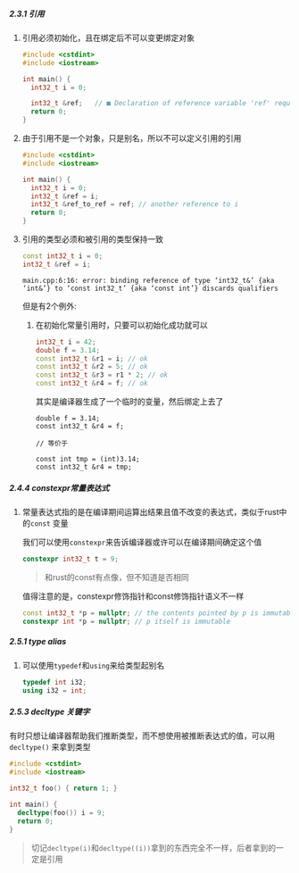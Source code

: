 ##### 2.3.1 引用

1. 引用必须初始化，且在绑定后不可以变更绑定对象
   
   ```cpp
   #include <cstdint>
   #include <iostream>
   
   int main() {
     int32_t i = 0;
   
     int32_t &ref;   // ■ Declaration of reference variable 'ref' requires an initializer
     return 0;
   }
   ```

2. 由于引用不是一个对象，只是别名，所以不可以定义引用的引用

   ```cpp
   #include <cstdint>
   #include <iostream>
   
   int main() {
     int32_t i = 0;
     int32_t &ref = i;
     int32_t &ref_to_ref = ref; // another reference to i
     return 0;
   }
   ``` 

3. 引用的类型必须和被引用的类型保持一致
   
   ```cpp
   const int32_t i = 0;
   int32_t &ref = i;
   ```

   ```shell
   main.cpp:6:16: error: binding reference of type ‘int32_t&’ {aka ‘int&’} to ‘const int32_t’ {aka ‘const int’} discards qualifiers
   ```

   但是有2个例外:

   1. 在初始化常量引用时，只要可以初始化成功就可以 	

      ```cpp
      int32_t i = 42;
      double f = 3.14;
      const int32_t &r1 = i; // ok
      const int32_t &r2 = 5; // ok
      const int32_t &r3 = r1 * 2; // ok
      const int32_t &r4 = f; // ok
      ```

      其实是编译器生成了一个临时的变量，然后绑定上去了

      ```
      double f = 3.14;
      const int32_t &r4 = f;

      // 等价于

      const int tmp = (int)3.14;
      const int32_t &r4 = tmp;
      ```

##### 2.4.4 constexpr常量表达式

1. 常量表达式指的是在编译期间运算出结果且值不改变的表达式，类似于rust中的`const`
   变量

   我们可以使用`constexpr`来告诉编译器或许可以在编译期间确定这个值

   ```cpp
   constexpr int32_t t = 9;
   ```

   > 和rust的const有点像，但不知道是否相同

   
   值得注意的是，constexpr修饰指针和const修饰指针语义不一样

   ```cpp
   const int32_t *p = nullptr; // the contents pointed by p is immutable
   constexpr int *p = nullptr; // p itself is immutable
   ```


##### 2.5.1 type alias

1. 可以使用`typedef`和`using`来给类型起别名
   
   ```cpp
   typedef int i32;
   using i32 = int;
   ```

##### 2.5.3 decltype 关键字
有时只想让编译器帮助我们推断类型，而不想使用被推断表达式的值，可以用`decltype()`
来拿到类型

```cpp
#include <cstdint>
#include <iostream>

int32_t foo() { return 1; }

int main() {
  decltype(foo()) i = 9;
  return 0;
}
```

> 切记`decltype(i)`和`decltype((i))`拿到的东西完全不一样，后者拿到的一定是引用
